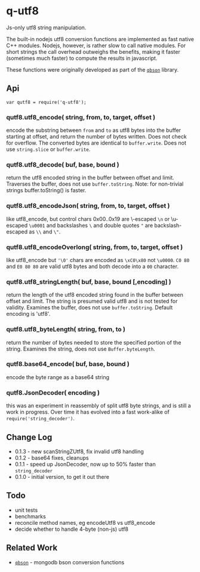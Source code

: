 q-utf8
======

Js-only utf8 string manipulation.

The built-in nodejs utf8 conversion functions are implemented as fast native
C++ modules.  Nodejs, however, is rather slow to call native modules.  For
short strings the call overhead outweighs the benefits, making it faster
(sometimes much faster) to compute the results in javascript.

These functions were originally developed as part of the
[`qbson`](https://github.com/andrasq/node-qbson) library.


Api
---

    var qutf8 = require('q-utf8');

### qutf8.utf8_encode( string, from, to, target, offset )

encode the substring between `from` and `to` as utf8 bytes into the buffer
starting at offset, and return the number of bytes written.  Does not check
for overflow. The converted bytes are identical to `buffer.write`. Does not
use `string.slice` or `buffer.write`.

### qutf8.utf8_decode( buf, base, bound )

return the utf8 encoded string in the buffer between offset and limit.
Traverses the buffer, does not use `buffer.toString`. Note: for non-trivial
strings buffer.toString() is faster.

### qutf8.utf8_encodeJson( string, from, to, target, offset )

like utf8_encode, but control chars 0x00..0x19 are \\-escaped `\n` or \\u-escaped
`\u0001` and backslashes `\` and double quotes `"` are backslash-escaped as `\\` and `\"`.

### qutf8.utf8_encodeOverlong( string, from, to, target, offset )

like utf8_encode but `'\0'` chars are encoded as `\xC0\x80` not `\u0000`.
`C0 80` and `E0 80 80` are valid utf8 bytes and both decode into a `00` character.

### qutf8.utf8_stringLength( buf, base, bound [,encoding] )

return the length of the utf8 encoded string found in the buffer between
offset and limit.  The string is presumed valid utf8 and is not tested for
validity. Examines the buffer, does not use `buffer.toString`.  Default
encoding is 'utf8'.

### qutf8.utf8_byteLength( string, from, to )

return the number of bytes needed to store the specified portion of the string.
Examines the string, does not use `Buffer.byteLength`.

### qutf8.base64_encode( buf, base, bound )

encode the byte range as a base64 string

### qutf8.JsonDecoder( encoding )

this was an experiment in reassembly of split utf8 byte strings, and is
still a work in progress.  Over time it has evolved into a fast
work-alike of `require('string_decoder')`.


Change Log
----------

- 0.1.3 - new scanStringZUtf8, fix invalid utf8 handling
- 0.1.2 - base64 fixes, cleanups
- 0.1.1 - speed up JsonDecoder, now up to 50% faster than `string_decoder`
- 0.1.0 - initial version, to get it out there


Todo
----

- unit tests
- benchmarks
- reconcile method names, eg encodeUtf8 vs utf8_encode
- decide whether to handle 4-byte (non-js) utf8


Related Work
------------

- [`qbson`](https://github.com/andrasq/node-qbson) - mongodb bson conversion functions
